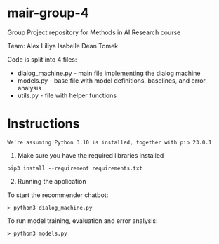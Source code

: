 # mair-group-4
Group Project repository for Methods in AI Research course

Team:
Alex
Liliya
Isabelle
Dean
Tomek 


Code is split into 4 files:
- dialog_machine.py     - main file implementing the dialog machine
- models.py             - base file with model definitions, baselines, and error analysis
- utils.py              - file with helper functions



# Instructions 
```
We're assuming Python 3.10 is installed, together with pip 23.0.1
```
1. Make sure you have the required libraries installed
```
pip3 install --requirement requirements.txt
```

2. Running the application

To start the recommender chatbot:
```
> python3 dialog_machine.py
```

To run model training, evaluation and error analysis:
```
> python3 models.py
```
